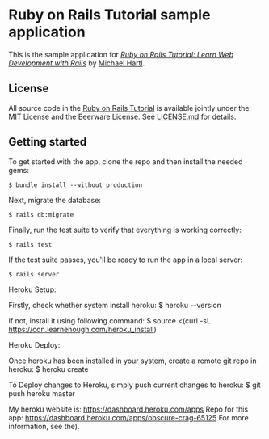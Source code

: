 # Ruby on Rails Tutorial sample application

This is the sample application for
[*Ruby on Rails Tutorial:
Learn Web Development with Rails*](https://www.railstutorial.org/)
by [Michael Hartl](http://www.michaelhartl.com/).

## License

All source code in the [Ruby on Rails Tutorial](https://www.railstutorial.org/)
is available jointly under the MIT License and the Beerware License. See
[LICENSE.md](LICENSE.md) for details.

## Getting started

To get started with the app, clone the repo and then install the needed gems:

```
$ bundle install --without production
```

Next, migrate the database:

```
$ rails db:migrate
```

Finally, run the test suite to verify that everything is working correctly:

```
$ rails test
```

If the test suite passes, you'll be ready to run the app in a local server:

```
$ rails server
```

Heroku Setup:

Firstly, check whether system install heroku:
$ heroku --version

If not, install it using following command:
$ source <(curl -sL https://cdn.learnenough.com/heroku_install)

Heroku Deploy:

Once heroku has been installed in your system, create a remote git repo in heroku:
$ heroku create

To Deploy changes to Heroku, simply push current changes to heroku:
$ git push heroku master

My heroku website is: https://dashboard.heroku.com/apps
Repo for this app: https://dashboard.heroku.com/apps/obscure-crag-65125
For more information, see the).
